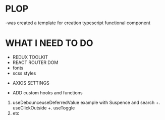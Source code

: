 # PLOP

-was created a template for creation typescript functional component

# WHAT I NEED TO DO

- REDUX TOOLKIT
- REACT ROUTER DOM
- fonts
- scss styles

* AXIOS SETTINGS

* ADD custom hooks and functions

1. useDebounceuseDeferredValue example with Suspence and search
   +. useClickOutside
   +. useToggle
2. etc
